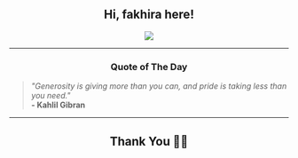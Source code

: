 <h2 align="center"> Hi, fakhira here!</h2>

<p align="center">
<a href="https://github.com/fakhiralkda" alt="github streak"><img src="https://dvst-streak.herokuapp.com/?user=fakhiralkda&theme=tokyonight&fire=DD472C"></a>
</p>

<hr>
<h3 align="center">Quote of The Day</h3>
<p align="center">
<blockquote>
<i>"Generosity is giving more than you can, and pride is taking less than you need."</i>
<br>
<b>- Kahlil Gibran</b>
</blockquote>
</p>


<hr>
<h2 align="center">Thank You 🙏🏼</h2>

